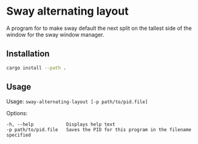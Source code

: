 # Sway alternating layout

A program for to make sway default the next split on the tallest side of the window for the sway window manager.

## Installation

```bash
cargo install --path .
```

## Usage

Usage: `sway-alternating-layout [-p path/to/pid.file]`

Options:

    -h, --help            Displays help text
    -p path/to/pid.file   Saves the PID for this program in the filename specified



